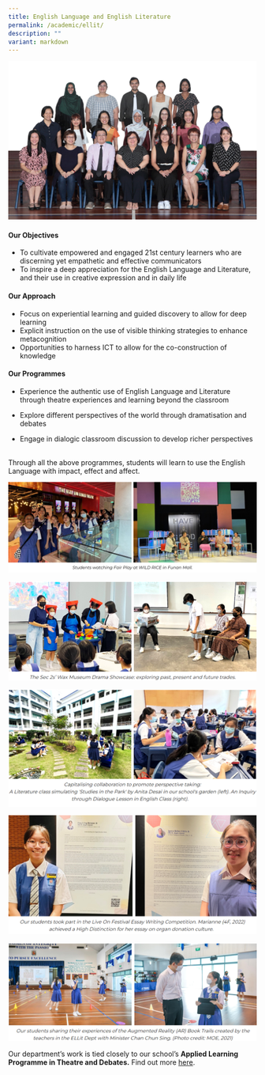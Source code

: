 ```yaml
---
title: English Language and English Literature
permalink: /academic/ellit/
description: ""
variant: markdown
---
```

![](/images/Curriculum/Eng%20Language%20and%20Literature/english%20_%20literature%20department.jpg)

#### **Our Objectives**

*   To cultivate empowered and engaged 21st century learners who are discerning yet empathetic and effective communicators
*   To inspire a deep appreciation for the English Language and Literature, and their use in creative expression and in daily life

#### **Our Approach**

*   Focus on experiential learning and guided discovery to allow for deep learning
*   Explicit instruction on the use of visible thinking strategies to enhance metacognition
*   Opportunities to harness ICT to allow for the co-construction of knowledge

#### **Our Programmes**

*   Experience the authentic use of English Language and Literature through theatre experiences and learning beyond the classroom
*   Explore different perspectives of the world through dramatisation and debates  
    
*   Engage in dialogic classroom discussion to develop richer perspectives

      
Through all the above programmes, students will learn to use the English Language with impact, effect and affect.

![](/images/Curriculum/Eng%20Language%20and%20Literature/ellfive.jpg)

![](/images/Curriculum/Eng%20Language%20and%20Literature/E2.png)

![](/images/Curriculum/Eng%20Language%20and%20Literature/E1.png)
  
![](/images/Curriculum/Eng%20Language%20and%20Literature/E4.png)

![](/images/Curriculum/Eng%20Language%20and%20Literature/E3.png)







Our department’s work is tied closely to our school’s **Applied Learning Programme in Theatre and Debates.** Find out more [here](/sjcexperience/alp/).